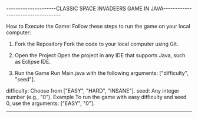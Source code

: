 ---------------------CLASSIC SPACE INVADEERS GAME IN JAVA-----------------------------------

How to Execute the Game:
  Follow these steps to run the game on your local computer:

  1. Fork the Repository
  Fork the code to your local computer using Git.
  
  2. Open the Project
  Open the project in any IDE that supports Java, such as Eclipse IDE.
  
  3. Run the Game
  Run Main.java with the following arguments: ["difficulty", "seed"].

difficulty: Choose from ["EASY", "HARD", "INSANE"].
seed: Any integer number (e.g., "0").
Example
To run the game with easy difficulty and seed 0, use the arguments: ["EASY", "0"].

------------------------------------------------------------------------------
